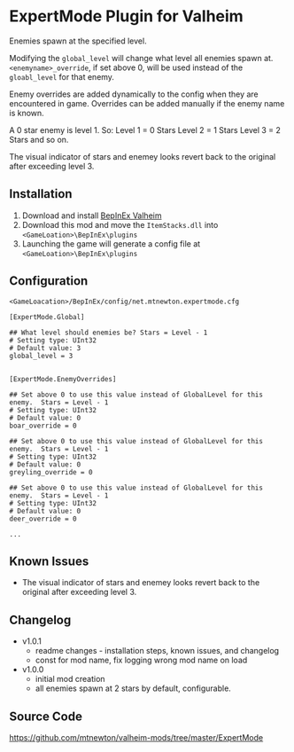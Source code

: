 # ExpertMode Plugin for Valheim
Enemies spawn at the specified level.

Modifying the `global_level` will change what level all enemies spawn at.
`<enemyname>_override`, if set above 0, will be used instead of the `gloabl_level` for that enemy.

Enemy overrides are added dynamically to the config when they are encountered in game. 
Overrides can be added manually if the enemy name is known.

A 0 star enemy is level 1. So:
Level 1 = 0 Stars
Level 2 = 1 Stars
Level 3 = 2 Stars
and so on.

The visual indicator of stars and enemey looks revert back to the original after exceeding level 3.

## Installation
1. Download and install [BepInEx Valheim](https://valheim.thunderstore.io/package/denikson/BepInExPack_Valheim/])
2. Download this mod and move the `ItemStacks.dll` into `<GameLoation>\BepInEx\plugins`
3. Launching the game will generate a config file at `<GameLoation>\BepInEx\plugins`

## Configuration
`<GameLoacation>/BepInEx/config/net.mtnewton.expertmode.cfg`
```
[ExpertMode.Global]

## What level should enemies be? Stars = Level - 1
# Setting type: UInt32
# Default value: 3
global_level = 3


[ExpertMode.EnemyOverrides]

## Set above 0 to use this value instead of GlobalLevel for this enemy.  Stars = Level - 1
# Setting type: UInt32
# Default value: 0
boar_override = 0

## Set above 0 to use this value instead of GlobalLevel for this enemy.  Stars = Level - 1
# Setting type: UInt32
# Default value: 0
greyling_override = 0

## Set above 0 to use this value instead of GlobalLevel for this enemy.  Stars = Level - 1
# Setting type: UInt32
# Default value: 0
deer_override = 0

...
```

## Known Issues
- The visual indicator of stars and enemey looks revert back to the original after exceeding level 3.

## Changelog
- v1.0.1
  - readme changes - installation steps, known issues, and changelog
  - const for mod name, fix logging wrong mod name on load
- v1.0.0
  - initial mod creation
  - all enemies spawn at 2 stars by default, configurable.

## Source Code
https://github.com/mtnewton/valheim-mods/tree/master/ExpertMode

